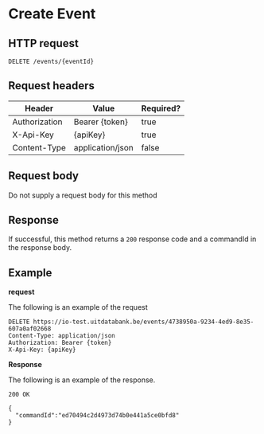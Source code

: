 ---
---

# Create Event

## HTTP request

```
DELETE /events/{eventId}
```

## Request headers

| Header        | Value            | Required? |
| ------------- | ---------------- | --------- |
| Authorization | Bearer {token}   | true      |
| X-Api-Key     | {apiKey}         | true      |
| Content-Type  | application/json | false     |


## Request body

Do not supply a request body for this method

## Response

If successful, this method returns a `200` response code and a commandId in the response body.

## Example

**request**

The following is an example of the request

```
DELETE https://io-test.uitdatabank.be/events/4738950a-9234-4ed9-8e35-607a0af02668
Content-Type: application/json
Authorization: Bearer {token}
X-Api-Key: {apiKey}
```

**Response**

The following is an example of the response.

```
200 OK

{
  "commandId":"ed70494c2d4973d74b0e441a5ce0bfd8"
}
```
